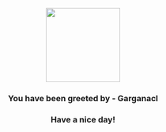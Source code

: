 <p align="center">
            <img src="None" width="150" height="150">
          </p>
          <h3 align="center">You have been greeted by - <b>Garganacl</b></h3>
          <h3 align="center">Have a nice day!</h3>
        